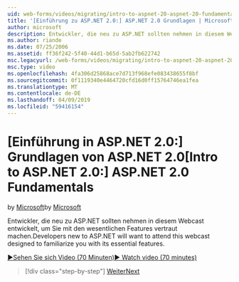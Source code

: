 ```yaml
---
uid: web-forms/videos/migrating/intro-to-aspnet-20-aspnet-20-fundamentals
title: '[Einführung zu ASP.NET 2.0:] ASP.NET 2.0 Grundlagen | Microsoft-Dokumentation'
author: microsoft
description: Entwickler, die neu zu ASP.NET sollten nehmen in diesem Webcast entwickelt, um Sie mit den wesentlichen Features vertraut machen.
ms.author: riande
ms.date: 07/25/2006
ms.assetid: ff36f242-5f40-44d1-b65d-5ab2fb622742
msc.legacyurl: /web-forms/videos/migrating/intro-to-aspnet-20-aspnet-20-fundamentals
msc.type: video
ms.openlocfilehash: 4fa306d25868ace7d713f968efe083438655f8bf
ms.sourcegitcommit: 0f1119340e4464720cfd16d0ff15764746ea1fea
ms.translationtype: MT
ms.contentlocale: de-DE
ms.lasthandoff: 04/09/2019
ms.locfileid: "59416154"
---
```

# <a name="intro-to-aspnet-20-aspnet-20-fundamentals"></a><span data-ttu-id="9adee-103">[Einführung in ASP.NET 2.0:] Grundlagen von ASP.NET 2.0</span><span class="sxs-lookup"><span data-stu-id="9adee-103">[Intro to ASP.NET 2.0:] ASP.NET 2.0 Fundamentals</span></span>

<span data-ttu-id="9adee-104">by [Microsoft](https://github.com/microsoft)</span><span class="sxs-lookup"><span data-stu-id="9adee-104">by [Microsoft](https://github.com/microsoft)</span></span>

<span data-ttu-id="9adee-105">Entwickler, die neu zu ASP.NET sollten nehmen in diesem Webcast entwickelt, um Sie mit den wesentlichen Features vertraut machen.</span><span class="sxs-lookup"><span data-stu-id="9adee-105">Developers new to ASP.NET will want to attend this webcast designed to familiarize you with its essential features.</span></span>

[<span data-ttu-id="9adee-106">&#9654;Sehen Sie sich Video (70 Minuten)</span><span class="sxs-lookup"><span data-stu-id="9adee-106">&#9654; Watch video (70 minutes)</span></span>](https://channel9.msdn.com/Blogs/ASP-NET-Site-Videos/intro-to-aspnet-20-aspnet-20-fundamentals)

> [!div class="step-by-step"]
> [<span data-ttu-id="9adee-107">Weiter</span><span class="sxs-lookup"><span data-stu-id="9adee-107">Next</span></span>](intro-to-aspnet-20-user-interface-elements.md)
